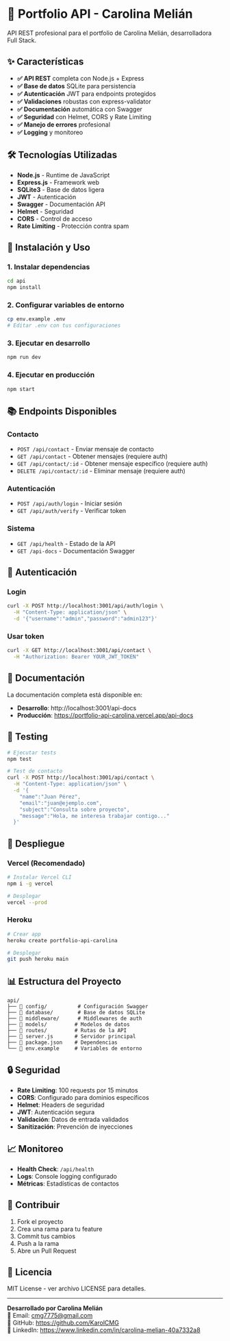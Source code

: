 # 🚀 Portfolio API - Carolina Melián

API REST profesional para el portfolio de Carolina Melián, desarrolladora Full Stack.

## ✨ **Características**

- **✅ API REST** completa con Node.js + Express
- **✅ Base de datos** SQLite para persistencia
- **✅ Autenticación** JWT para endpoints protegidos
- **✅ Validaciones** robustas con express-validator
- **✅ Documentación** automática con Swagger
- **✅ Seguridad** con Helmet, CORS y Rate Limiting
- **✅ Manejo de errores** profesional
- **✅ Logging** y monitoreo

## 🛠️ **Tecnologías Utilizadas**

- **Node.js** - Runtime de JavaScript
- **Express.js** - Framework web
- **SQLite3** - Base de datos ligera
- **JWT** - Autenticación
- **Swagger** - Documentación API
- **Helmet** - Seguridad
- **CORS** - Control de acceso
- **Rate Limiting** - Protección contra spam

## 🚀 **Instalación y Uso**

### **1. Instalar dependencias**
```bash
cd api
npm install
```

### **2. Configurar variables de entorno**
```bash
cp env.example .env
# Editar .env con tus configuraciones
```

### **3. Ejecutar en desarrollo**
```bash
npm run dev
```

### **4. Ejecutar en producción**
```bash
npm start
```

## 📚 **Endpoints Disponibles**

### **Contacto**
- `POST /api/contact` - Enviar mensaje de contacto
- `GET /api/contact` - Obtener mensajes (requiere auth)
- `GET /api/contact/:id` - Obtener mensaje específico (requiere auth)
- `DELETE /api/contact/:id` - Eliminar mensaje (requiere auth)

### **Autenticación**
- `POST /api/auth/login` - Iniciar sesión
- `GET /api/auth/verify` - Verificar token

### **Sistema**
- `GET /api/health` - Estado de la API
- `GET /api-docs` - Documentación Swagger

## 🔐 **Autenticación**

### **Login**
```bash
curl -X POST http://localhost:3001/api/auth/login \
  -H "Content-Type: application/json" \
  -d '{"username":"admin","password":"admin123"}'
```

### **Usar token**
```bash
curl -X GET http://localhost:3001/api/contact \
  -H "Authorization: Bearer YOUR_JWT_TOKEN"
```

## 📖 **Documentación**

La documentación completa está disponible en:
- **Desarrollo**: http://localhost:3001/api-docs
- **Producción**: https://portfolio-api-carolina.vercel.app/api-docs

## 🧪 **Testing**

```bash
# Ejecutar tests
npm test

# Test de contacto
curl -X POST http://localhost:3001/api/contact \
  -H "Content-Type: application/json" \
  -d '{
    "name":"Juan Pérez",
    "email":"juan@ejemplo.com",
    "subject":"Consulta sobre proyecto",
    "message":"Hola, me interesa trabajar contigo..."
  }'
```

## 🚀 **Despliegue**

### **Vercel (Recomendado)**
```bash
# Instalar Vercel CLI
npm i -g vercel

# Desplegar
vercel --prod
```

### **Heroku**
```bash
# Crear app
heroku create portfolio-api-carolina

# Desplegar
git push heroku main
```

## 📊 **Estructura del Proyecto**

```
api/
├── 📁 config/          # Configuración Swagger
├── 📁 database/        # Base de datos SQLite
├── 📁 middleware/      # Middlewares de auth
├── 📁 models/         # Modelos de datos
├── 📁 routes/         # Rutas de la API
├── 📄 server.js       # Servidor principal
├── 📄 package.json    # Dependencias
└── 📄 env.example     # Variables de entorno
```

## 🔒 **Seguridad**

- **Rate Limiting**: 100 requests por 15 minutos
- **CORS**: Configurado para dominios específicos
- **Helmet**: Headers de seguridad
- **JWT**: Autenticación segura
- **Validación**: Datos de entrada validados
- **Sanitización**: Prevención de inyecciones

## 📈 **Monitoreo**

- **Health Check**: `/api/health`
- **Logs**: Console logging configurado
- **Métricas**: Estadísticas de contactos

## 🤝 **Contribuir**

1. Fork el proyecto
2. Crea una rama para tu feature
3. Commit tus cambios
4. Push a la rama
5. Abre un Pull Request

## 📄 **Licencia**

MIT License - ver archivo LICENSE para detalles.

---

**Desarrollado por Carolina Melián**  
📧 Email: cmg7775@gmail.com  
🐙 GitHub: https://github.com/KarolCMG  
💼 LinkedIn: https://www.linkedin.com/in/carolina-melian-40a7332a8

